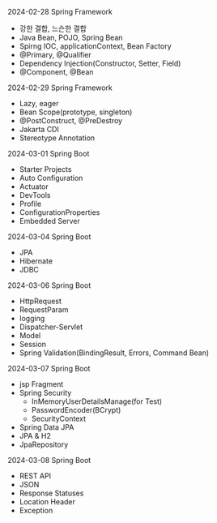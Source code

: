 2024-02-28 Spring Framework
- 강한 결합, 느슨한 결합
- Java Bean, POJO, Spring Bean
- Spirng IOC, applicationContext, Bean Factory
- @Primary, @Qualifier
- Dependency Injection(Constructor, Setter, Field)
- @Component, @Bean

2024-02-29 Spring Framework
- Lazy, eager
- Bean Scope(prototype, singleton)
- @PostConstruct, @PreDestroy
- Jakarta CDI
- Stereotype Annotation

2024-03-01 Spring Boot
- Starter Projects
- Auto Configuration
- Actuator
- DevTools
- Profile
- ConfigurationProperties
- Embedded Server
  
2024-03-04 Spring Boot
- JPA
- Hibernate
- JDBC

2024-03-06 Spring Boot
- HttpRequest
- RequestParam
- logging
- Dispatcher-Servlet
- Model
- Session
- Spring Validation(BindingResult, Errors, Command Bean)

2024-03-07 Spring Boot
- jsp Fragment
- Spring Security
    - InMemoryUserDetailsManage(for Test)
    - PasswordEncoder(BCrypt)
    - SecurityContext
- Spring Data JPA
- JPA & H2
- JpaRepository

2024-03-08 Spring Boot
- REST API
- JSON
- Response Statuses
- Location Header
- Exception
